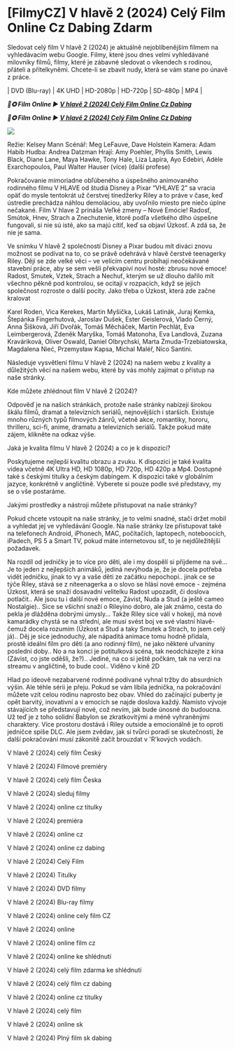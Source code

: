 <h1>[FilmyCZ] V hlavě 2 (2024) Celý Film Online Cz Dabing Zdarm </h1>

Sledovat celý film V hlavě 2 (2024) je aktuálně nejoblíbenějším filmem na vyhledávacím webu Google. Filmy, které jsou dnes velmi vyhledávané milovníky filmů, filmy, které je zábavné sledovat o víkendech s rodinou, přáteli a přítelkyněmi. Chcete-li se zbavit nudy, která se vám stane po únavě z práce.

| DVD (Blu-ray) | 4K UHD | HD-2080p | HD-720p | SD-480p | MP4 |

<p><b><I>📀✪ Film Online ▶ <a href="https://t.co/IIZ6XMbxSh" rel="noopener">V hlavě 2 (2024) Celý Film Online Cz Dabing</a></I></b></p>

<p><b><I>📀✪ Film Online ▶ <a href="https://t.co/IIZ6XMbxSh" rel="noopener">V hlavě 2 (2024) Celý Film Online Cz Dabing</a></I></b></p>

<img src="https://prod-ripcut-delivery.disney-plus.net/v1/variant/disney/0C75F2AC55B016BFD8897B495EB297A70104D983A242A06A8440339517F2F4AB/scale?width=1200&amp;aspectRatio=1.78&amp;format=webp" />

Režie: Kelsey Mann
Scénář: Meg LeFauve, Dave Holstein
Kamera: Adam Habib
Hudba: Andrea Datzman
Hrají: Amy Poehler, Phyllis Smith, Lewis Black, Diane Lane, Maya Hawke, Tony Hale, Liza Lapira, Ayo Edebiri, Adèle Exarchopoulos, Paul Walter Hauser (více)
(další profese)

Pokračovanie mimoriadne obľúbeného a úspešného animovaného rodinného filmu V HLAVE od študiá Disney a Pixar “VHLAVE 2” sa vracia opäť do mysle tentokrát už čerstvej tínedžerky Riley a to práve v čase, keď ústredie prechádza náhlou demoláciou, aby uvoľnilo miesto pre niečo úplne nečakané. Film V hlave 2 prináša Veľké zmeny – Nové Emócie! Radosť, Smútok, Hnev, Strach a Znechutenie, ktoré podľa všetkého dlho úspešne fungovali, si nie sú isté, ako sa majú cítiť, keď sa objaví Úzkosť. A zdá sa, že nie je sama.

Ve snímku V hlavě 2 společností Disney a Pixar budou mít diváci znovu možnost se podívat na to, co se právě odehrává v hlavě čerstvé teenagerky Riley. Dějí se zde velké věci – ve velícím centru probíhají neočekávané stavební práce, aby se sem vešli překvapiví noví hosté: zbrusu nové emoce! Radost, Smutek, Vztek, Strach a Nechuť, kterým se už dlouho dařilo mít všechno pěkně pod kontrolou, se ocitají v rozpacích, když se jejich společnost rozroste o další pocity. Jako třeba o Úzkost, která zde začne kralovat

Karel Roden, Vica Kerekes, Martin Myšička, Lukáš Latinák, Juraj Kemka, Štepánka Fingerhutová, Jaroslav Dušek, Ester Geislerová, Vlado Černý, Anna Šišková, Jiří Dvořák, Tomáš Měcháček, Martin Pechlát, Eva Leimbergerová, Zdeněk Maryška, Tomáš Matonoha, Eva Landlová, Zuzana Kraváriková, Oliver Oswald, Daniel Olbrychski, Marta Żmuda-Trzebiatowska, Magdalena Nieć, Przemysław Kapsa, Michal Maléř, Nico Santini.

Následuje vysvětlení filmu V hlavě 2 (2024) na našem webu z kvality a důležitých věcí na našem webu, které by vás mohly zajímat o přístup na naše stránky.

Kde můžete zhlédnout film V hlavě 2 (2024)?

Odpověď je na našich stránkách, protože naše stránky nabízejí širokou škálu filmů, dramat a televizních seriálů, nejnovějších i starších. Existuje mnoho různých typů filmových žánrů, včetně akce, romantiky, hororu, thrilleru, sci-fi, anime, dramatu a televizních seriálů. Takže pokud máte zájem, klikněte na odkaz výše.

Jaká je kvalita filmu V hlavě 2 (2024) a co je k dispozici?

Poskytujeme nejlepší kvalitu obrazu a zvuku. K dispozici je také kvalita videa včetně 4K Ultra HD, HD 1080p, HD 720p, HD 420p a Mp4. Dostupné také s českými titulky a českým dabingem. K dispozici také v globálním jazyce, konkrétně v angličtině. Vyberete si pouze podle své představy, my se o vše postaráme.

Jakými prostředky a nástroji můžete přistupovat na naše stránky?

Pokud chcete vstoupit na naše stránky, je to velmi snadné, stačí držet mobil a vyhledat jej ve vyhledávání Google. Na naše stránky lze přistupovat také na telefonech Android, iPhonech, MAC, počítačích, laptopech, noteboocích, iPadech, PS 5 a Smart TV, pokud máte internetovou síť, to je nejdůležitější požadavek.

Na rozdíl od jedničky je to více pro děti, ale i my dospělí si příjdeme na své... Je to jeden z nejlepších animáků, jediná nevýhoda je, že je docela potřeba vidět jedničku, jinak to vy a vaše děti ze začátku nepochopí.. jinak ce se týče Riley, stává se z níteenagerka a o slovo se hlásí nové emoce - zejména Úzkost, která se snaží dosavadní velitelku Radost upozadit, či doslova potlačit.. Ale jsou tu i další nové emoce, Závist, Nuda a Stud (a ještě cameo Nostalgie).. Sice se všichni snaží o Rileyino dobro, ale jak známo, cesta do pekla je dlážděna dobrými úmysly... Takže Riley sice válí v hokeji, má nové kamarádky chystá se na střední, ale musí svést boj ve své vlastní hlavě- čemuž docela rozumím (Úzkost a Stud a taky Smutek a Strach, to jsem celý já).. Děj je sice jednoduchý, ale nápaditá animace tomu hodně přidala, prostě ideální film pro děti (a ano rodinný film), ne jako některé uřvaniny poslední doby.. No a na konci je potitulková scéna, tak neodcházejte z kina (Závist, co jste oděšli, že?).. Jediné, na co si ještě počkám, tak na verzi na streamu v angličtině, to bude cool.. Viděno v kině 2D

Hlad po ideově nezabarvené rodinné podívané vyhnal tržby do absurdních výšin. Ale téhle sérii je přeju. Pokud se vám líbila jednička, na pokračování můžete vzít celou rodinu naprosto bez obav. Vhled do začínající puberty je opět barvitý, inovativní a v emocích se najde doslova každý. Namísto vývoje stávajících se představují nové, což nevím, jak bude únosné do budoucna. Už teď je z toho solidní Babylon se zkratkovitými a méně vyhraněnými charaktery. Více prostoru dostává i Riley outside a emocionálně je to oproti jedničce spíše DLC. Ale jsem zvědav, jak si tvůrci poradí se skutečností, že další pokračování musí zákonitě začít brouzdat v 'R'kových vodách.

V hlavě 2 (2024) celý film Český

V hlavě 2 (2024) Filmové premiéry

V hlavě 2 (2024) celý film Česka

V hlavě 2 (2024) sleduj filmy

V hlavě 2 (2024) online cz titulky

V hlavě 2 (2024) premiéra

V hlavě 2 (2024) online cz

V hlavě 2 (2024) online cz dabing

V hlavě 2 (2024) Celý Film

V hlavě 2 (2024) Titulky

V hlavě 2 (2024) DVD filmy

V hlavě 2 (2024) Blu-ray filmy

V hlavě 2 (2024) online cely film CZ

V hlavě 2 (2024) online

V hlavě 2 (2024) online film cz

V hlavě 2 (2024) online ke shlédnutí

V hlavě 2 (2024) celý film zdarma ke shlédnutí

V hlavě 2 (2024) celý film cz dabing

V hlavě 2 (2024) online cz titulky

V hlavě 2 (2024) celý film

V hlavě 2 (2024) online sk

V hlavě 2 (2024) Plný film sk dabing
